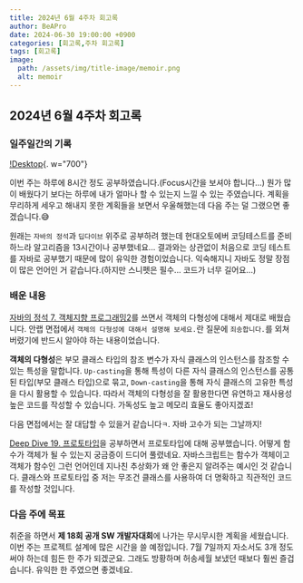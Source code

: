 ```yaml
---
title: 2024년 6월 4주차 회고록
author: BeAPro
date: 2024-06-30 19:00:00 +0900
categories: [회고록,주차 회고록]
tags: [회고록]
image:
  path: /assets/img/title-image/memoir.png
  alt: memoir
---
```

## **2024년 6월 4주차 회고록**

### 일주일간의 기록

[!Desktop](/assets/img/memoir/2024-06-30-01.png){. w="700"}

이번 주는 하루에 8시간 정도 공부하였습니다.(Focus시간을 보셔야 합니다...) 뭔가 많이 배웠다기 보다는 하루에 내가 얼마나 할 수 있는지 느낄 수 있는 주였습니다.
계획을 무리하게 세우고 해내지 못한 계획들을 보면서 우울해했는데 다음 주는 덜 그랬으면 좋겠습니다.😅

원래는 `자바의 정석`과 `딥다이브` 위주로 공부하려 했는데 현대오토에버 코딩테스트를 준비하느라 알고리즘을 13시간이나 공부했네요...
결과와는 상관없이 처음으로 코딩 테스트를 자바로 공부했기 때문에 많이 유익한 경험이었습니다. 익숙해지니 자바도 정말 장점이 많은 언어인 거 같습니다.(하지만 스니펫은 필수... 코드가 너무 길어요...)

### 배운 내용

[자바의 정석 7. 객체지향 프로그래밍2](https://bea-pro.github.io/posts/javaBasic07/)를 쓰면서 객체의 다형성에 대해서 제대로 배웠습니다.
안랩 면접에서 `객체의 다형성에 대해서 설명해 보세요.`란 질문에 `죄송합니다.`를 외쳐버렸기에 반드시 알아야 하는 내용이었습니다.

**객체의 다형성**은 부모 클래스 타입의 참조 변수가 자식 클래스의 인스턴스를 참조할 수 있는 특성을 말합니다. `Up-casting`을 통해 특성이 다른 자식 클래스의 인스턴스를 공통 된 타입(부모 클래스 타입)으로 묶고, `Down-casting`을 통해 자식 클래스의 고유한 특성을 다시 활용할 수 있습니다.
따라서 객체의 다형성을 잘 활용한다면 유연하고 재사용성 높은 코드를 작성할 수 있습니다. 가독성도 높고 메모리 효율도 좋아지겠죠!

다음 면접에서는 잘 대답할 수 있을거 같습니다`ㅋ`. 자바 고수가 되는 그날까지!


[Deep Dive 19. 프로토타입](https://bea-pro.github.io/posts/deepdive19/)을 공부하면서 프로토타입에 대해 공부했습니다. 어떻게 함수가 객체가 될 수 있는지 궁금증이 드디어 풀렸네요. 자바스크립트는 함수가 객체이고 객체가 함수인 그런 언어인데 지나친 추상화가 왜 안 좋은지 알려주는 예시인 것 같습니다.
클래스와 프로토타입 중 저는 무조건 클래스를 사용하여 더 명확하고 직관적인 코드를 작성할 것입니다.


### 다음 주에 목표

취준을 하면서 **제 18회 공개 SW 개발자대회**에 나가는 무시무시한 계획을 세웠습니다. 이번 주는 프로젝트 설계에 많은 시간을 쓸 예정입니다.
7월 7일까지 자소서도 3개 정도 써야 하는데 힘든 한 주가 되겠군요. 그래도 방황하며 허송세월 보냈던 때보다 훨씬 즐겁습니다. 유익한 한 주였으면 좋겠네요.






